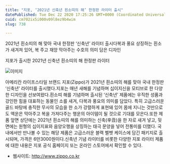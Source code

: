 ```yaml
---
title: "지포, ‘2021년 신축년 흰소띠의 해’ 한정판 라이터 출시"
datePublished: Tue Dec 22 2020 17:25:26 GMT+0000 (Coordinated Universal Time)
cuid: cm702ix5i000v09l8ez9b4wim
slug: 738

---
```



2021년 흰소띠의 해 맞아 국내 한정판 ‘신축년’ 라이터 출시다복과 풍요 상징하는 흰소가 새겨져 있어, 복 주고 재앙 막아주는 수호의 의미 담은 디자인

지포가 출시한 2021년 신축년 흰소띠의 해 한정판 라이터

![이미지](https://cdn.hashnode.com/res/hashnode/image/upload/v1739253326813/75065601-b1f2-478c-8d50-99b21ec018af.jpeg)

아메리칸 라이프스타일 브랜드 지포(Zippo)가 2021년 흰소띠의 해를 맞아 국내 한정판 ‘신축년’ 라이터를 출시했다.지포는 매년 새해를 기념하며 십이지신을 모티브로 한 다양한 디자인을 선보여왔다.흰소띠 해를 기념하며 출시된 ‘신축년’ 제품에는 우직한 성품과 강인한 힘을 대표하는 동물인 소를 새겨, 다복과 풍요의 의미를 담았다. 특히 고급스러운 골드 바탕에 충직한 무사의 모습을 한 소가 강렬하게 표현돼 있어 몸에 지니는 것만으로도 액운은 막아주고 복을 가져다주는 행운의 아이템이 될 것으로 기대를 모은다.또한 제품 앞면 상단에는 2021년 흰소띠의 해를 의미하는 신축(辛丑)을 한 자로 새겨 넣고, 뒷면에는 원형의 십이지표와 음양오행을 상징하는 태극 문양을 넣어 전통미를 더했다. 국내에서만 만나볼 수 있는 해당 제품은 고급스러운 블랙 벨벳 케이스에 담긴 패키지로 출시되며, 가격은 6만3000원이다.신축년 기념 라이터를 비롯한 다양한 지포 라이터 제품에 대한 내용은 지포 공식 홈페이지 또는 온라인 스토어에서 확인할 수 있다.

- 웹사이트: http://www.zippo.co.kr